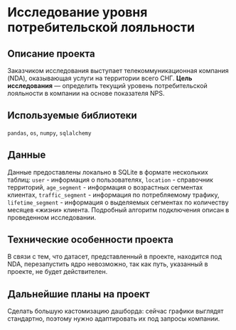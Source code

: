 # Исследование уровня потребительской лояльности

## Описание проекта
Заказчиком исследования выступает телекоммуникационная компания (NDA), оказывающая услуги на территории всего СНГ.
**Цель исследования** — определить текущий уровень потребительской лояльности в компании на основе показателя NPS.

## Используемые библиотеки
`pandas`, `os`, `numpy`, `sqlalchemy`

## Данные
Данные предоставлены локально в SQLite в формате нескольких таблиц: `user` - информация о пользователях, `location` - справочник территорий, `age_segment` - информация о возрастных сегментах клиентах, `traffic_segment` - информация по потребляемому трафику, `lifetime_segment` - информация о выделяемых сегментах по количеству месяцев «жизни» клиента. Подробный алгоритм подключения описан в проведенном исследовании.

## Технические особенности проекта
В связи с тем, что датасет, представленный в проекте, находится под NDA, перезапустить ядро невозможно, так как путь, указанный в проекте, не будет действителен. 

## Дальнейшие планы на проект
Сделать большую кастомизацию дашборда: сейчас графики выглядят стандартно, поэтому нужно адаптировать их под запросы компании.